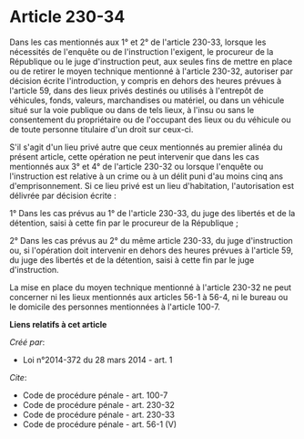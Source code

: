 # Article 230-34

Dans les cas mentionnés aux 1° et 2° de l'article 230-33, lorsque les nécessités de l'enquête ou de l'instruction l'exigent,
le procureur de la République ou le juge d'instruction peut, aux seules fins de mettre en place ou de retirer le moyen
technique mentionné à l'article 230-32, autoriser par décision écrite l'introduction, y compris en dehors des heures prévues
à l'article 59, dans des lieux privés destinés ou utilisés à l'entrepôt de véhicules, fonds, valeurs, marchandises ou
matériel, ou dans un véhicule situé sur la voie publique ou dans de tels lieux, à l'insu ou sans le consentement du
propriétaire ou de l'occupant des lieux ou du véhicule ou de toute personne titulaire d'un droit sur ceux-ci. 

S'il s'agit d'un lieu privé autre que ceux mentionnés au premier alinéa du présent article, cette opération ne peut
intervenir que dans les cas mentionnés aux 3° et 4° de l'article 230-32 ou lorsque l'enquête ou l'instruction est relative à
un crime ou à un délit puni d'au moins cinq ans d'emprisonnement. Si ce lieu privé est un lieu d'habitation, l'autorisation
est délivrée par décision écrite : 

1° Dans les cas prévus au 1° de l'article 230-33, du juge des libertés et de la détention, saisi à cette fin par le procureur
de la République ; 

2° Dans les cas prévus au 2° du même article 230-33, du juge d'instruction ou, si l'opération doit intervenir en dehors des
heures prévues à l'article 59, du juge des libertés et de la détention, saisi à cette fin par le juge d'instruction. 

La mise en place du moyen technique mentionné à l'article 230-32 ne peut concerner ni les lieux mentionnés aux articles 56-1
à 56-4, ni le bureau ou le domicile des personnes mentionnées à l'article 100-7.

**Liens relatifs à cet article**

_Créé par_:

  - Loi n°2014-372 du 28 mars 2014 - art. 1

_Cite_:

  - Code de procédure pénale - art. 100-7
  - Code de procédure pénale - art. 230-32
  - Code de procédure pénale - art. 230-33
  - Code de procédure pénale - art. 56-1 (V)
